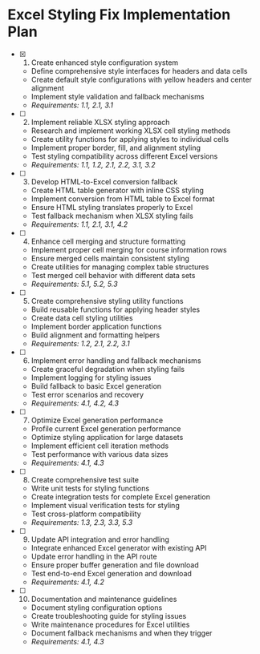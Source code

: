# Excel Styling Fix Implementation Plan

- [x] 1. Create enhanced style configuration system

  - Define comprehensive style interfaces for headers and data cells
  - Create default style configurations with yellow headers and center alignment
  - Implement style validation and fallback mechanisms
  - _Requirements: 1.1, 2.1, 3.1_


- [ ] 2. Implement reliable XLSX styling approach
  - Research and implement working XLSX cell styling methods
  - Create utility functions for applying styles to individual cells
  - Implement proper border, fill, and alignment styling
  - Test styling compatibility across different Excel versions
  - _Requirements: 1.1, 1.2, 2.1, 2.2, 3.1, 3.2_

- [ ] 3. Develop HTML-to-Excel conversion fallback
  - Create HTML table generator with inline CSS styling
  - Implement conversion from HTML table to Excel format
  - Ensure HTML styling translates properly to Excel
  - Test fallback mechanism when XLSX styling fails
  - _Requirements: 1.1, 2.1, 3.1, 4.2_

- [ ] 4. Enhance cell merging and structure formatting
  - Implement proper cell merging for course information rows
  - Ensure merged cells maintain consistent styling
  - Create utilities for managing complex table structures
  - Test merged cell behavior with different data sets
  - _Requirements: 5.1, 5.2, 5.3_

- [ ] 5. Create comprehensive styling utility functions
  - Build reusable functions for applying header styles
  - Create data cell styling utilities
  - Implement border application functions
  - Build alignment and formatting helpers
  - _Requirements: 1.2, 2.1, 2.2, 3.1_

- [ ] 6. Implement error handling and fallback mechanisms
  - Create graceful degradation when styling fails
  - Implement logging for styling issues
  - Build fallback to basic Excel generation
  - Test error scenarios and recovery
  - _Requirements: 4.1, 4.2, 4.3_

- [ ] 7. Optimize Excel generation performance
  - Profile current Excel generation performance
  - Optimize styling application for large datasets
  - Implement efficient cell iteration methods
  - Test performance with various data sizes
  - _Requirements: 4.1, 4.3_

- [ ] 8. Create comprehensive test suite
  - Write unit tests for styling functions
  - Create integration tests for complete Excel generation
  - Implement visual verification tests for styling
  - Test cross-platform compatibility
  - _Requirements: 1.3, 2.3, 3.3, 5.3_

- [ ] 9. Update API integration and error handling
  - Integrate enhanced Excel generator with existing API
  - Update error handling in the API route
  - Ensure proper buffer generation and file download
  - Test end-to-end Excel generation and download
  - _Requirements: 4.1, 4.2_

- [ ] 10. Documentation and maintenance guidelines
  - Document styling configuration options
  - Create troubleshooting guide for styling issues
  - Write maintenance procedures for Excel utilities
  - Document fallback mechanisms and when they trigger
  - _Requirements: 4.1, 4.3_